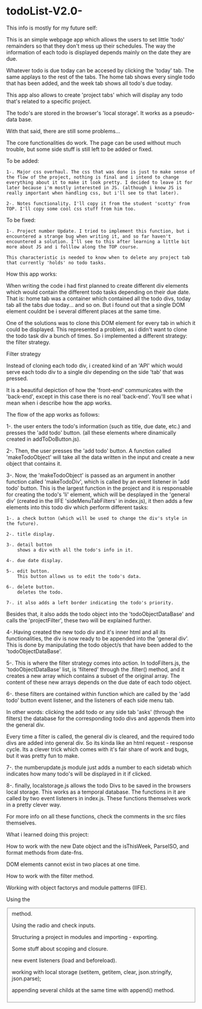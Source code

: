 # todoList-V2.0-
This info is mostly for my future self:

This is an simple webpage app which allows the users to set little 'todo' remainders so that they don't mess up their schedules. The way the information of each todo is displayed depends mainly on the date they are due. 

Whatever todo is due today can be accesed by clicking the 'today' tab. The same applays to the rest of the tabs. The home tab shows every single todo that has been added, and the week tab shows all todo's due today.

This app also allows to create 'project tabs' which will display any todo that's related to a specific project.

The todo's are stored in the browser's 'local storage'. It works as a pseudo-data base.

With that said, there are still some problems...

The core functionalities do work. The page can be used without much trouble, but some side stuff is still left to be added or fixed.

To be added:

    1-. Major css overhaul. The css that was done is just to make sense of the flow of the project, nothing is final and i intend to change everything about it to make it look pretty. I decided to leave it for later because i'm mostly interested in JS. (although i know JS is really important when handling css, but i'll see to that later).

    2-. Notes functionality. I'll copy it from the student 'scotty' from TOP. I'll copy some cool css stuff from him too.

To be fixed:

    1-. Project number Update. I tried to implement this function, but i encountered a strange bug when writing it, and so far haven't encountered a solution. I'll see to this after learning a little bit more about JS and i folllow along the TOP course.

    This characteristic is needed to know when to delete any project tab that currently 'holds' no todo tasks.

How this app works:

When writing the code i had first planned to create different div elements which would contain the different todo tasks depending on their due date. That is: home tab was a container which contained all the todo divs, today tab all the tabs due today... and so on. But i found out that a single DOM element couldnt be i several different places at the same time. 

One of the solutions was to clone this DOM element for every tab in which it could be displayed. This represented a problem, as i didn't want to clone the todo task div a bunch of times. So i implemented a different strategy: the filter strategy.

Filter strategy

Instead of cloning each todo div, i created kind of an 'API' which would serve each todo div to a single div depending on the side 'tab' that was pressed.

It is a beautiful depiction of how the 'front-end' communicates with the 'back-end', except in this case there is no real 'back-end'. You'll see what i mean when i describe how the app works.

The flow of the app works as follows:

1-. the user enters the todo's information (such as title, due date, etc.) and presses the 'add todo' button. (all these elements where dinamically created in addToDoButton.js).

2-. Then, the user presses the 'add todo' button. A function called 'makeTodoObject' will take all the data written in the input and create a new object that contains it.

3-. Now, the 'makeTodoObject' is passed as an argument in another function called 'makeTodoDiv', which is called by an event listener in 'add todo' button. This is the largest function in the project and it is responsable for creating the todo's 'li' element, which will be desplayed in the 'general div' (created in the IIFE 'sideMenuTabFilters' in index.js), it then adds a few elements into this todo div which perform different tasks:

    1-. a check button (which will be used to change the div's style in the future).

    2-. title display.

    3-. detail button
        shows a div with all the todo's info in it.

    4-. due date display.

    5-. edit button.
        This button allows us to edit the todo's data.

    6-. delete button.
        deletes the todo.
    
    7-. it also adds a left border indicating the todo's priority.

Besides that, it also adds the todo object into the 'todoObjectDataBase' and calls the 'projectFilter', these two will be explained further.

4-.Having created the new todo div and it's inner html and all its functionalities, the div is now ready to be appended into the 'general div'. This is done by manipulating the todo object/s that have been added to the 'todoObjectDataBase'.

5-. This is where the filter strategy comes into action. In todoFilters.js, the 'todoObjectDataBase' list, is 'filtered' through the .filter() method, and it creates a new array which contains a subset of the original array. The content of these new arrays depends on the due date of each todo object.

6-. these filters are contained within function which are called by the 'add todo' button event listener, and the listeners of each side menu tab.

In other words: clicking the add todo or any side tab 'asks' (through the filters) the database for the corresponding todo divs and appends them into the general div.

Every time a filter is called, the general div is cleared, and the required todo divs are added into general div. So its kinda like an html request - response cycle. Its a clever trick which comes with it's fair share of work and bugs, but it was pretty fun to make.

7-. the numberupdate.js module just adds a number to each sidetab which indicates how many todo's will be displayed in it if clicked.

8-. finally, localstorage.js allows the todo Divs to be saved in the browsers local storage. This works as a temporal database. The functions in it are called by two event listeners in index.js.
These functions themselves work in a pretty clever way.

For more info on all these functions, check the comments in the src files themselves.


What i learned doing this project:

How to work with the new Date object and the isThisWeek, ParseISO, and format methods from date-fns.

DOM elements cannot exist in two places at one time.

How to work with the filter method.

Working with object factorys and module patterns (IIFE).

Using the <fieldset> method.

Using the radio and check inputs.

Structuring a project in modules and importing - exporting.

Some stuff about scoping and closure.

new event listeners (load and beforeload).

working with local storage (setitem, getitem, clear, json.stringify, json.parse);

appending several childs at the same time with append() method.










